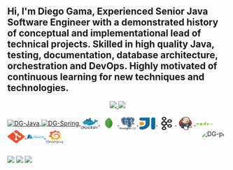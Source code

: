 ## Hi, I'm Diego Gama, Experienced Senior Java Software Engineer with a demonstrated history of conceptual and implementational lead of technical projects. Skilled in high quality Java, testing, documentation, database architecture, orchestration and DevOps. Highly motivated of continuous learning for new techniques and technologies.

<div align="center">
  <a href="https://github.com/diegogama">
  <img height="180em" src="https://github-readme-stats.vercel.app/api?username=diegogama&show_icons=true&theme=dark&include_all_commits=true&count_private=true"/>
  <img height="180em" src="https://github-readme-stats.vercel.app/api/top-langs/?username=diegogama&layout=compact&langs_count=7&theme=dark"/>
</div>
<div style="display: inline_block"><br>
  <img align="center" alt="DG-Java" height="30" width="40" src="https://cdn.jsdelivr.net/gh/devicons/devicon/icons/java/java-original-wordmark.svg">
  <img align="center" alt="DG-Spring" height="30" width="40" src="https://cdn.jsdelivr.net/gh/devicons/devicon/icons/spring/spring-original.svg">
  <img align="center" alt="DG-DDocker" height="30" width="40" src="https://raw.githubusercontent.com/devicons/devicon/master/icons/docker/docker-original-wordmark.svg">
  <img align="center" alt="DG-Mongo" height="30" width="40" src="https://raw.githubusercontent.com/devicons/devicon/master/icons/mongodb/mongodb-original.svg">
  <img align="center" alt="DG-Postegres" height="30" width="40" src="https://raw.githubusercontent.com/devicons/devicon/master/icons/postgresql/postgresql-original-wordmark.svg">
  <img align="center" alt="DG-Intellij" height="30" width="40" src="https://raw.githubusercontent.com/devicons/devicon/master/icons/intellij/intellij-original.svg">
  <img align="center" alt="DG-Kafka" height="30" width="40" src="https://raw.githubusercontent.com/devicons/devicon/master/icons/apachekafka/apachekafka-original.svg">
  <img align="center" alt="DG-Jankins" height="30" width="40" src="https://raw.githubusercontent.com/devicons/devicon/master/icons/jenkins/jenkins-original.svg">
  <img align="center" alt="DG-Node" height="30" width="40" src="https://raw.githubusercontent.com/devicons/devicon/master/icons/nodejs/nodejs-plain-wordmark.svg">
  <img align="center" alt="DG-Git" height="30" width="40" src="https://raw.githubusercontent.com/devicons/devicon/master/icons/git/git-original.svg">
  <img align="center" alt="DG-Azure" height="30" width="40" src="https://raw.githubusercontent.com/devicons/devicon/master/icons/azure/azure-original-wordmark.svg">
  <img align="center" alt="DG-Grafana" height="30" width="40" src="https://raw.githubusercontent.com/devicons/devicon/master/icons/grafana/grafana-original-wordmark.svg">
  <img align="right" alt="DG-pic" height="150" style="border-radius:50px;" src="https://user-images.githubusercontent.com/6165929/176984217-aec8666f-363e-42ff-abdf-68c2a828c4b2.png">
</div>
  
  ##
 
<div> 
  <a href="https://instagram.com/diegogama1988" target="_blank"><img src="https://img.shields.io/badge/-Instagram-%23E4405F?style=for-the-badge&logo=instagram&logoColor=white" target="_blank"></a>
 <!--<a href="https://discord.gg/diegogama" target="_blank"><img src="https://img.shields.io/badge/Discord-7289DA?style=for-the-badge&logo=discord&logoColor=white" target="_blank"></a> -->
  <a href = "mailto:contatoti.diegogama@gmail.com"><img src="https://img.shields.io/badge/-Gmail-%23333?style=for-the-badge&logo=gmail&logoColor=white" target="_blank"></a>
  <a href="https://www.linkedin.com/in/diego-gama-a3a8b150" target="_blank"><img src="https://img.shields.io/badge/-LinkedIn-%230077B5?style=for-the-badge&logo=linkedin&logoColor=white" target="_blank"></a> 
  
</div>

